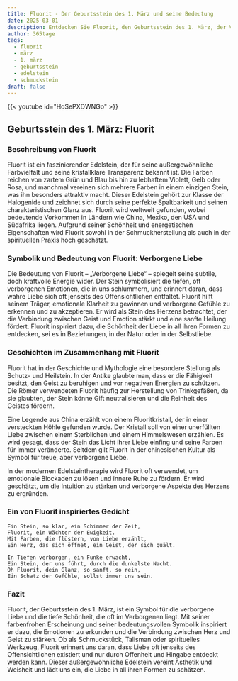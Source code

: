 ```yaml
---
title: Fluorit - Der Geburtsstein des 1. März und seine Bedeutung
date: 2025-03-01
description: Entdecken Sie Fluorit, den Geburtsstein des 1. März, der Verborgene Liebe symbolisiert. Seine Symbolik und Geschichte werden Sie inspirieren.
author: 365tage
tags:
  - fluorit
  - märz
  - 1. märz
  - geburtsstein
  - edelstein
  - schmuckstein
draft: false
---
```


{{< youtube id="HoSePXDWNGo" >}}

## Geburtsstein des 1. März: Fluorit

### Beschreibung von Fluorit

Fluorit ist ein faszinierender Edelstein, der für seine außergewöhnliche Farbvielfalt und seine kristallklare Transparenz bekannt ist. Die Farben reichen von zartem Grün und Blau bis hin zu lebhaftem Violett, Gelb oder Rosa, und manchmal vereinen sich mehrere Farben in einem einzigen Stein, was ihn besonders attraktiv macht. Dieser Edelstein gehört zur Klasse der Halogenide und zeichnet sich durch seine perfekte Spaltbarkeit und seinen charakteristischen Glanz aus. Fluorit wird weltweit gefunden, wobei bedeutende Vorkommen in Ländern wie China, Mexiko, den USA und Südafrika liegen. Aufgrund seiner Schönheit und energetischen Eigenschaften wird Fluorit sowohl in der Schmuckherstellung als auch in der spirituellen Praxis hoch geschätzt.

### Symbolik und Bedeutung von Fluorit: Verborgene Liebe

Die Bedeutung von Fluorit – „Verborgene Liebe“ – spiegelt seine subtile, doch kraftvolle Energie wider. Der Stein symbolisiert die tiefen, oft verborgenen Emotionen, die in uns schlummern, und erinnert daran, dass wahre Liebe sich oft jenseits des Offensichtlichen entfaltet. Fluorit hilft seinem Träger, emotionale Klarheit zu gewinnen und verborgene Gefühle zu erkennen und zu akzeptieren. Er wird als Stein des Herzens betrachtet, der die Verbindung zwischen Geist und Emotion stärkt und eine sanfte Heilung fördert. Fluorit inspiriert dazu, die Schönheit der Liebe in all ihren Formen zu entdecken, sei es in Beziehungen, in der Natur oder in der Selbstliebe.

### Geschichten im Zusammenhang mit Fluorit

Fluorit hat in der Geschichte und Mythologie eine besondere Stellung als Schutz- und Heilstein. In der Antike glaubte man, dass er die Fähigkeit besitzt, den Geist zu beruhigen und vor negativen Energien zu schützen. Die Römer verwendeten Fluorit häufig zur Herstellung von Trinkgefäßen, da sie glaubten, der Stein könne Gift neutralisieren und die Reinheit des Geistes fördern.

Eine Legende aus China erzählt von einem Fluoritkristall, der in einer versteckten Höhle gefunden wurde. Der Kristall soll von einer unerfüllten Liebe zwischen einem Sterblichen und einem Himmelswesen erzählen. Es wird gesagt, dass der Stein das Licht ihrer Liebe einfing und seine Farben für immer veränderte. Seitdem gilt Fluorit in der chinesischen Kultur als Symbol für treue, aber verborgene Liebe.

In der modernen Edelsteintherapie wird Fluorit oft verwendet, um emotionale Blockaden zu lösen und innere Ruhe zu fördern. Er wird geschätzt, um die Intuition zu stärken und verborgene Aspekte des Herzens zu ergründen.

### Ein von Fluorit inspiriertes Gedicht

```
Ein Stein, so klar, ein Schimmer der Zeit,  
Fluorit, ein Wächter der Ewigkeit.  
Mit Farben, die flüstern, von Liebe erzählt,  
Ein Herz, das sich öffnet, ein Geist, der sich quält.  

In Tiefen verborgen, ein Funke erwacht,  
Ein Stein, der uns führt, durch die dunkelste Nacht.  
Oh Fluorit, dein Glanz, so sanft, so rein,  
Ein Schatz der Gefühle, sollst immer uns sein.  
```

### Fazit

Fluorit, der Geburtsstein des 1. März, ist ein Symbol für die verborgene Liebe und die tiefe Schönheit, die oft im Verborgenen liegt. Mit seiner farbenfrohen Erscheinung und seiner bedeutungsvollen Symbolik inspiriert er dazu, die Emotionen zu erkunden und die Verbindung zwischen Herz und Geist zu stärken. Ob als Schmuckstück, Talisman oder spirituelles Werkzeug, Fluorit erinnert uns daran, dass Liebe oft jenseits des Offensichtlichen existiert und nur durch Offenheit und Hingabe entdeckt werden kann. Dieser außergewöhnliche Edelstein vereint Ästhetik und Weisheit und lädt uns ein, die Liebe in all ihren Formen zu schätzen.